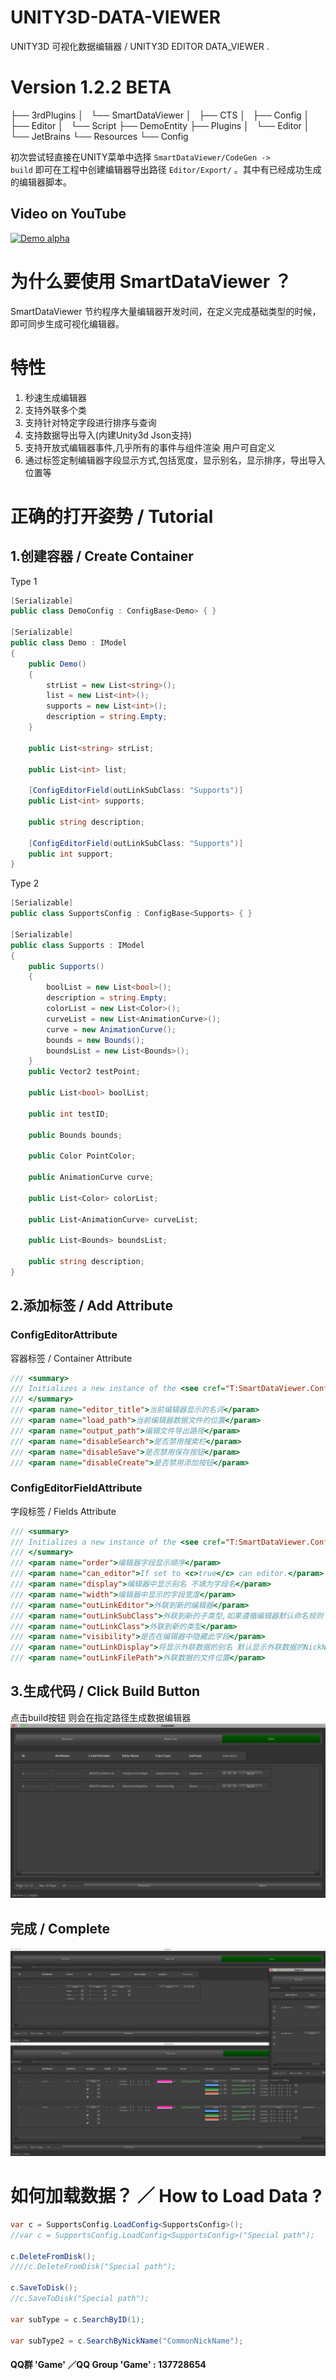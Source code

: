 # UNITY3D-DATA-VIEWER
UNITY3D 可视化数据编辑器 / UNITY3D EDITOR DATA_VIEWER .

# Version 1.2.2 BETA

├── 3rdPlugins
│   └── SmartDataViewer
│       ├── CTS
│       ├── Config
│       ├── Editor
│       └── Script
├── DemoEntity
├── Plugins
│   └── Editor
│       └── JetBrains
└── Resources
    └── Config

初次尝试轻直接在UNITY菜单中选择 <code>SmartDataViewer/CodeGen -> build</code> 即可在工程中创建编辑器导出路径 <code>Editor/Export/</code> 。其中有已经成功生成的编辑器脚本。

## Video on YouTube


[![Demo alpha](http://img.youtube.com/vi/cjk8dZT1TTU/0.jpg)](https://www.youtube.com/embed/cjk8dZT1TTU)


# 为什么要使用 SmartDataViewer ？
SmartDataViewer 节约程序大量编辑器开发时间，在定义完成基础类型的时候，即可同步生成可视化编辑器。

# 特性
1. 秒速生成编辑器
2. 支持外联多个类
3. 支持针对特定字段进行排序与查询
4. 支持数据导出导入(内建Unity3d Json支持)
5. 支持开放式编辑器事件,几乎所有的事件与组件渲染 用户可自定义
6. 通过标签定制编辑器字段显示方式,包括宽度，显示别名，显示排序，导出导入位置等


# 正确的打开姿势 / Tutorial
## 1.创建容器 / Create Container

Type 1
``` cs
[Serializable]
public class DemoConfig : ConfigBase<Demo> { }

[Serializable]
public class Demo : IModel
{
	public Demo()
	{
		strList = new List<string>();
		list = new List<int>();
		supports = new List<int>();
		description = string.Empty;
	}

	public List<string> strList;

	public List<int> list;

	[ConfigEditorField(outLinkSubClass: "Supports")]
	public List<int> supports;

	public string description;

	[ConfigEditorField(outLinkSubClass: "Supports")]
	public int support;
}
```
Type 2
``` cs
[Serializable]
public class SupportsConfig : ConfigBase<Supports> { }

[Serializable]
public class Supports : IModel
{
	public Supports()
	{
		boolList = new List<bool>();
		description = string.Empty;
		colorList = new List<Color>();
		curveList = new List<AnimationCurve>();
		curve = new AnimationCurve();
		bounds = new Bounds();
		boundsList = new List<Bounds>();
	}
	public Vector2 testPoint;

	public List<bool> boolList;

	public int testID;

	public Bounds bounds;

	public Color PointColor;

	public AnimationCurve curve;

	public List<Color> colorList;

	public List<AnimationCurve> curveList;

	public List<Bounds> boundsList;

	public string description;
}

```

## 2.添加标签 / Add Attribute

### ConfigEditorAttribute
容器标签 / Container Attribute
``` cs
/// <summary>
/// Initializes a new instance of the <see cref="T:SmartDataViewer.ConfigEditorAttribute"/> class.
/// </summary>
/// <param name="editor_title">当前编辑器显示的名词</param>
/// <param name="load_path">当前编辑器数据文件的位置</param>
/// <param name="output_path">编辑文件导出路径</param>
/// <param name="disableSearch">是否禁用搜索栏</param>
/// <param name="disableSave">是否禁用保存按钮</param>
/// <param name="disableCreate">是否禁用添加按钮</param>
```

### ConfigEditorFieldAttribute 
字段标签 / Fields Attribute
``` cs
/// <summary>
/// Initializes a new instance of the <see cref="T:SmartDataViewer.ConfigEditorFieldAttribute"/> class.
/// </summary>
/// <param name="order">编辑器字段显示顺序</param>
/// <param name="can_editor">If set to <c>true</c> can editor.</param>
/// <param name="display">编辑器中显示别名 不填为字段名</param>
/// <param name="width">编辑器中显示的字段宽度</param>
/// <param name="outLinkEditor">外联到新的编辑器</param>
/// <param name="outLinkSubClass">外联到新的子类型,如果遵循编辑器默认命名规则 只需要填写此项即可</param>
/// <param name="outLinkClass">外联到新的类型</param>
/// <param name="visibility">是否在编辑器中隐藏此字段</param>
/// <param name="outLinkDisplay">将显示外联数据的别名 默认显示外联数据的NickName如果没有则显示ID</param>
/// <param name="outLinkFilePath">外联数据的文件位置</param>
```

## 3.生成代码 / Click Build Button
点击build按钮 则会在指定路径生成数据编辑器
![通过SmartDataViewer生成的编辑器](/A6153579-9537-404D-9007-CE9B85F69BBF.png)


## 完成 / Complete
![通过SmartDataViewer生成的编辑器](/F1CC3692-35AB-4E74-B030-5E8006171256.png)


# 如何加载数据？ ／ How to Load Data ?

``` cs
var c = SupportsConfig.LoadConfig<SupportsConfig>();
//var c = SupportsConfig.LoadConfig<SupportsConfig>("Special path");

c.DeleteFromDisk();
////c.DeleteFromDisk("Special path");

c.SaveToDisk();
//c.SaveToDisk("Special path");

var subType = c.SearchByID(1);

var subType2 = c.SearchByNickName("CommonNickName");
```

#### QQ群 'Game' ／QQ Group 'Game' : 137728654  